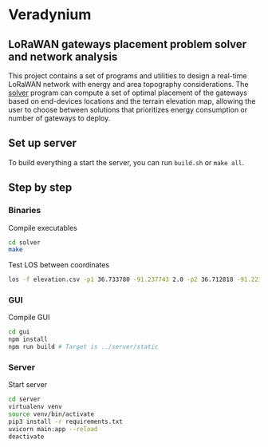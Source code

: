 # Veradynium

## LoRaWAN gateways placement problem solver and network analysis

This project contains a set of programs and utilities to design a real-time LoRaWAN network with energy and area topography considerations. The [solver](solver) program can compute a set of optimal placement of the gateways based on end-devices locations and the terrain elevation map, allowing the user to choose between solutions that prioritizes energy consumption or number of gateways to deploy.

## Set up server
To build everything a start the server, you can run ```build.sh``` or ```make all```.  


## Step by step

### Binaries
Compile executables  
```bash
cd solver
make
```
Test LOS between coordinates  
```bash
los -f elevation.csv -p1 36.733780 -91.237743 2.0 -p2 36.712818 -91.221097 2.5
```

### GUI
Compile GUI
```bash
cd gui
npm install
npm run build # Target is ../server/static
```

### Server
Start server  
```bash
cd server
virtualenv venv
source venv/bin/activate
pip3 install -r requirements.txt
uvicorn main:app --reload 
deactivate
```